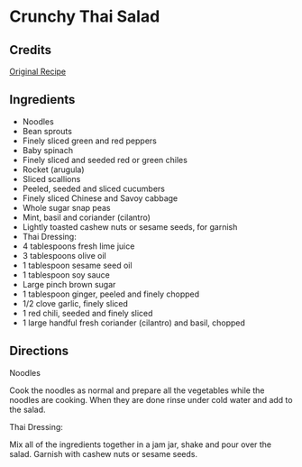 # Crunchy Thai Salad 

<!-- BEGIN content -->
## Credits

[Original Recipe](http://www.foodnetwork.com/food/recipes/recipe/0,,FOOD_9936_13997,00.html "http://www.foodnetwork.com/food/recipes/recipe/0,,FOOD 9936 13997,00.html")

## Ingredients

- Noodles 
- Bean sprouts 
- Finely sliced green and red peppers 
- Baby spinach 
- Finely sliced and seeded red or green chiles 
- Rocket (arugula) 
- Sliced scallions 
- Peeled, seeded and sliced cucumbers 
- Finely sliced Chinese and Savoy cabbage 
- Whole sugar snap peas 
- Mint, basil and coriander (cilantro) 
- Lightly toasted cashew nuts or sesame seeds, for garnish
- Thai Dressing: 
- 4 tablespoons fresh lime juice 
- 3 tablespoons olive oil 
- 1 tablespoon sesame seed oil 
- 1 tablespoon soy sauce 
- Large pinch brown sugar 
- 1 tablespoon ginger, peeled and finely chopped 
- 1/2 clove garlic, finely sliced 
- 1 red chili, seeded and finely sliced 
- 1 large handful fresh coriander (cilantro) and basil, chopped

## Directions

Noodles   
  
Cook the noodles as normal and prepare all the vegetables while the noodles are cooking. When they are done rinse under cold water and add to the salad.  
  
Thai Dressing:   
  
Mix all of the ingredients together in a jam jar, shake and pour over the salad. Garnish with cashew nuts or sesame seeds.

<!-- END content -->

